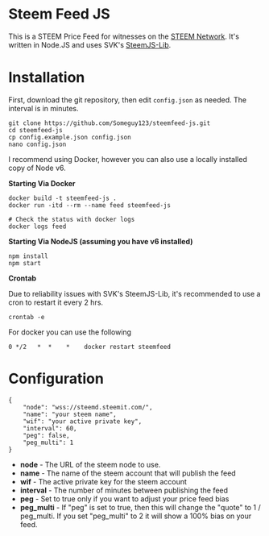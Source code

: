 Steem Feed JS
============

This is a STEEM Price Feed for witnesses on the [STEEM Network](https://steem.io). It's
written in Node.JS and uses SVK's [SteemJS-Lib](https://github.com/svk31/steemjs-lib).

Installation
========

First, download the git repository, then edit `config.json` as needed. The interval is in minutes.

```
git clone https://github.com/Someguy123/steemfeed-js.git
cd steemfeed-js
cp config.example.json config.json
nano config.json
```

I recommend using Docker, however you can also use a locally installed copy of Node v6.

**Starting Via Docker**

```
docker build -t steemfeed-js .
docker run -itd --rm --name feed steemfeed-js

# Check the status with docker logs
docker logs feed
```

**Starting Via NodeJS (assuming you have v6 installed)**
```
npm install
npm start
```

**Crontab**

Due to reliability issues with SVK's SteemJS-Lib, it's recommended to use a cron to restart it every 2 hrs.

    crontab -e

For docker you can use the following

```
0 */2   *  *    *    docker restart steemfeed
```

Configuration
===========
```
{
    "node": "wss://steemd.steemit.com/",
    "name": "your steem name",
    "wif": "your active private key",
    "interval": 60,
    "peg": false,
    "peg_multi": 1
}
```

- **node** - The URL of the steem node to use.
- **name** - The name of the steem account that will publish the feed
- **wif** - The active private key for the steem account
- **interval** - The number of minutes between publishing the feed
- **peg** - Set to true only if you want to adjust your price feed bias
- **peg_multi** - If "peg" is set to true, then this will change the "quote" to 1 / peg_multi. If you set "peg_multi" to 2 it will show a 100% bias on your feed.
